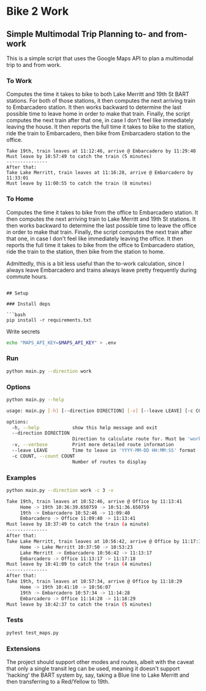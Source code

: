 # Bike 2 Work

## Simple Multimodal Trip Planning to- and from-work

This is a simple script that uses the Google Maps API to plan a multimodal trip to and from work.

### To Work
Computes the time it takes to bike to both Lake Merritt and 19th St BART stations. For both of those stations, it then computes the next arriving train to Embarcadero station. It then works backward to determine the last possible time to leave home in order to make that train.  Finally, the script computes the next train after that one, in case I don't feel like immediately leaving the house. It then reports the full time it takes to bike to the station, ride the train to Embarcadero, then bike from Embarcadero station to the office.

```
Take 19th, train leaves at 11:12:46, arrive @ Embarcadero by 11:29:40
Must leave by 10:57:49 to catch the train (5 minutes)
---------------
After that:
Take Lake Merritt, train leaves at 11:16:28, arrive @ Embarcadero by 11:33:01
Must leave by 11:00:55 to catch the train (8 minutes)
```


### To Home

Computes the time it takes to bike from the office to Embarcadero station. It then computes the next arriving train to Lake Merritt and 19th St stations. It then works backward to determine the last possible time to leave the office in order to make that train. Finally, the script computes the next train after that one, in case I don't feel like immediately leaving the office. It then reports the full time it takes to bike from the office to Embarcadero station, ride the train to the station, then bike from the station to home.

Admittedly, this is a bit less useful than the to-work calculation, since I always leave Embarcadero and trains always leave pretty frequently during commute hours.

```

## Setup

### Install deps

```bash
pip install -r requirements.txt
```

Write secrets

```bash
echo "MAPS_API_KEY=$MAPS_API_KEY" > .env
```

### Run

```bash
python main.py --direction work
```

### Options

```bash
python main.py --help

usage: main.py [-h] [--direction DIRECTION] [-v] [--leave LEAVE] [-c COUNT]

options:
  -h, --help            show this help message and exit
  --direction DIRECTION
                        Direction to calculate route for. Must be 'work' or 'home', defaults to 'work'
  -v, --verbose         Print more detailed route information
  --leave LEAVE         Time to leave in 'YYYY-MM-DD HH:MM:SS' format
  -c COUNT, --count COUNT
                        Number of routes to display
```

### Examples

```bash
python main.py --direction work -c 3 -v

Take 19th, train leaves at 10:52:46, arrive @ Office by 11:13:41
	 Home -> 19th 10:36:39.650759 -> 10:51:36.650759
	 19th -> Embarcadero 10:52:46 -> 11:09:40
	 Embarcadero -> Office 11:09:40 -> 11:13:41
Must leave by 10:37:49 to catch the train (a minute)
---------------
After that:
Take Lake Merritt, train leaves at 10:56:42, arrive @ Office by 11:17:18
	 Home -> Lake Merritt 10:37:50 -> 10:53:23
	 Lake Merritt -> Embarcadero 10:56:42 -> 11:13:17
	 Embarcadero -> Office 11:13:17 -> 11:17:18
Must leave by 10:41:09 to catch the train (4 minutes)
---------------
After that:
Take 19th, train leaves at 10:57:34, arrive @ Office by 11:18:29
	 Home -> 19th 10:41:10 -> 10:56:07
	 19th -> Embarcadero 10:57:34 -> 11:14:28
	 Embarcadero -> Office 11:14:28 -> 11:18:29
Must leave by 10:42:37 to catch the train (5 minutes)
```

### Tests

```bash
pytest test_maps.py
```

### Extensions

The project should support other modes and routes, albeit with the caveat that only a single transit leg can be used, meaning it doesn't support 'hacking' the BART system by, say, taking a Blue line to Lake Merritt and then transferring to a Red/Yellow to 19th. 